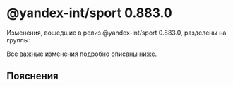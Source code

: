 # @yandex-int/sport 0.883.0

<!-- ЧЕЛОВЕЧЕСКОЕ ВСТУПЛЕНИЕ -->

Изменения, вошедшие в релиз @yandex-int/sport 0.883.0, разделены на группы:

Все важные изменения подробно описаны [ниже](#Пояснения).

## Пояснения

